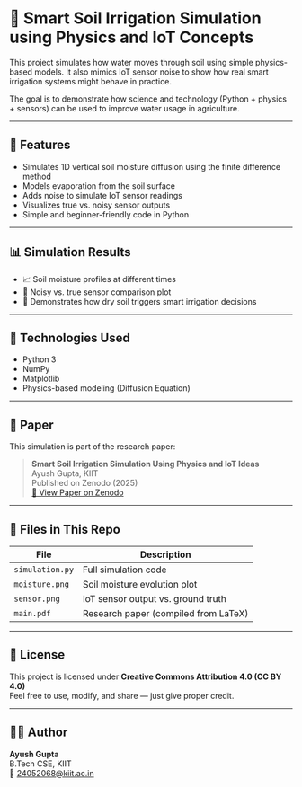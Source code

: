 # 🌱 Smart Soil Irrigation Simulation using Physics and IoT Concepts

This project simulates how water moves through soil using simple physics-based models. It also mimics IoT sensor noise to show how real smart irrigation systems might behave in practice.

The goal is to demonstrate how science and technology (Python + physics + sensors) can be used to improve water usage in agriculture.

---

## 📌 Features

- Simulates 1D vertical soil moisture diffusion using the finite difference method
- Models evaporation from the soil surface
- Adds noise to simulate IoT sensor readings
- Visualizes true vs. noisy sensor outputs
- Simple and beginner-friendly code in Python

---

## 📊 Simulation Results

- 📈 Soil moisture profiles at different times
- 📡 Noisy vs. true sensor comparison plot
- 🧪 Demonstrates how dry soil triggers smart irrigation decisions

---

## 🧠 Technologies Used

- Python 3
- NumPy
- Matplotlib
- Physics-based modeling (Diffusion Equation)

---

## 📝 Paper

This simulation is part of the research paper:

> **Smart Soil Irrigation Simulation Using Physics and IoT Ideas**  
> Ayush Gupta, KIIT  
> Published on Zenodo (2025)  
> [🔗 View Paper on Zenodo](https://doi.org/10.5281/zenodo.15820521)

---

## 📂 Files in This Repo

| File | Description |
|------|-------------|
| `simulation.py` | Full simulation code |
| `moisture.png` | Soil moisture evolution plot |
| `sensor.png` | IoT sensor output vs. ground truth |
| `main.pdf` | Research paper (compiled from LaTeX) |

---

## 🔖 License

This project is licensed under **Creative Commons Attribution 4.0 (CC BY 4.0)**  
Feel free to use, modify, and share — just give proper credit.

---

## 🙋‍♂️ Author

**Ayush Gupta**  
B.Tech CSE, KIIT  
📧 24052068@kiit.ac.in  
